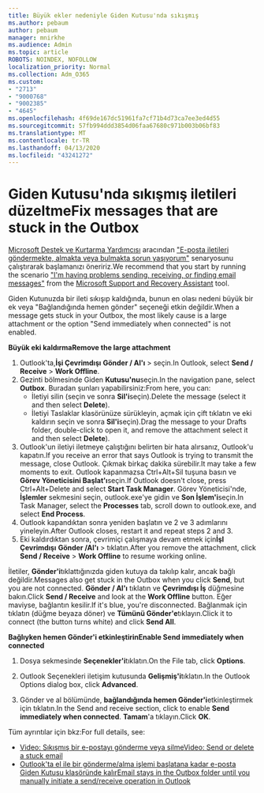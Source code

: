 ```yaml
---
title: Büyük ekler nedeniyle Giden Kutusu'nda sıkışmış
ms.author: pebaum
author: pebaum
manager: mnirkhe
ms.audience: Admin
ms.topic: article
ROBOTS: NOINDEX, NOFOLLOW
localization_priority: Normal
ms.collection: Adm_O365
ms.custom:
- "2713"
- "9000768"
- "9002385"
- "4645"
ms.openlocfilehash: 4f69de167dc51961fa7cf71b4d73ca7ee3ed4d55
ms.sourcegitcommit: 57fb994ddd3854d06faa67680c971b003b06bf83
ms.translationtype: MT
ms.contentlocale: tr-TR
ms.lasthandoff: 04/13/2020
ms.locfileid: "43241272"
---
```

# <a name="fix-messages-that-are-stuck-in-the-outbox"></a><span data-ttu-id="e55b3-102">Giden Kutusu'nda sıkışmış iletileri düzeltme</span><span class="sxs-lookup"><span data-stu-id="e55b3-102">Fix messages that are stuck in the Outbox</span></span>

<span data-ttu-id="e55b3-103">[Microsoft Destek ve Kurtarma Yardımcısı](https://diagnostics.office.com/#/) aracından ["E-posta iletileri göndermekte, almakta veya bulmakta sorun yaşıyorum"](https://aka.ms/SaRA-OutlookSendReceive) senaryosunu çalıştırarak başlamanızı öneririz.</span><span class="sxs-lookup"><span data-stu-id="e55b3-103">We recommend that you start by running the scenario ["I'm having problems sending, receiving, or finding email messages"](https://aka.ms/SaRA-OutlookSendReceive) from the [Microsoft Support and Recovery Assistant](https://diagnostics.office.com/#/) tool.</span></span>

<span data-ttu-id="e55b3-104">Giden Kutunuzda bir ileti sıkışıp kaldığında, bunun en olası nedeni büyük bir ek veya "Bağlandığında hemen gönder" seçeneği etkin değildir.</span><span class="sxs-lookup"><span data-stu-id="e55b3-104">When a message gets stuck in your Outbox, the most likely cause is a large attachment or the option "Send immediately when connected" is not enabled.</span></span>

<span data-ttu-id="e55b3-105">**Büyük eki kaldırma**</span><span class="sxs-lookup"><span data-stu-id="e55b3-105">**Remove the large attachment**</span></span>

1. <span data-ttu-id="e55b3-106">Outlook'ta,**İşi Çevrimdışı** **Gönder / Al'ı** > seçin.</span><span class="sxs-lookup"><span data-stu-id="e55b3-106">In Outlook, select **Send / Receive** > **Work Offline**.</span></span> 
2. <span data-ttu-id="e55b3-107">Gezinti bölmesinde Giden **Kutusu'nu**seçin.</span><span class="sxs-lookup"><span data-stu-id="e55b3-107">In the navigation pane, select **Outbox**.</span></span> <span data-ttu-id="e55b3-108">Buradan şunları yapabilirsiniz:</span><span class="sxs-lookup"><span data-stu-id="e55b3-108">From here, you can:</span></span> 
    - <span data-ttu-id="e55b3-109">İletiyi silin (seçin ve sonra **Sil'i**seçin).</span><span class="sxs-lookup"><span data-stu-id="e55b3-109">Delete the message (select it and then select **Delete**).</span></span>
    - <span data-ttu-id="e55b3-110">İletiyi Taslaklar klasörünüze sürükleyin, açmak için çift tıklatın ve eki kaldırın seçin ve sonra **Sil'i**seçin).</span><span class="sxs-lookup"><span data-stu-id="e55b3-110">Drag the message to your Drafts folder, double-click to open it, and remove the attachment select it and then select **Delete**).</span></span>
3. <span data-ttu-id="e55b3-111">Outlook'un iletiyi iletmeye çalıştığını belirten bir hata alırsanız, Outlook'u kapatın.</span><span class="sxs-lookup"><span data-stu-id="e55b3-111">If you receive an error that says Outlook is trying to transmit the message, close Outlook.</span></span> <span data-ttu-id="e55b3-112">Çıkmak birkaç dakika sürebilir.</span><span class="sxs-lookup"><span data-stu-id="e55b3-112">It may take a few moments to exit.</span></span> <span data-ttu-id="e55b3-113">Outlook kapanmazsa Ctrl+Alt+Sil tuşuna basın ve **Görev Yöneticisini Başlat'ı**seçin.</span><span class="sxs-lookup"><span data-stu-id="e55b3-113">If Outlook doesn't close, press Ctrl+Alt+Delete and select **Start Task Manager**.</span></span> <span data-ttu-id="e55b3-114">Görev Yöneticisi'nde, **İşlemler** sekmesini seçin, outlook.exe'ye gidin ve **Son İşlem'i**seçin.</span><span class="sxs-lookup"><span data-stu-id="e55b3-114">In Task Manager, select the **Processes** tab, scroll down to outlook.exe, and select **End Process**.</span></span>
4. <span data-ttu-id="e55b3-115">Outlook kapandıktan sonra yeniden başlatın ve 2 ve 3 adımlarını yineleyin.</span><span class="sxs-lookup"><span data-stu-id="e55b3-115">After Outlook closes, restart it and repeat steps 2 and 3.</span></span> 
5. <span data-ttu-id="e55b3-116">Eki kaldırdıktan sonra, çevrimiçi çalışmaya devam etmek için**İşI Çevrimdışı** **Gönder /Al'ı** > tıklatın.</span><span class="sxs-lookup"><span data-stu-id="e55b3-116">After you remove the attachment, click **Send / Receive** > **Work Offline** to resume working online.</span></span> 

<span data-ttu-id="e55b3-117">İletiler, **Gönder'i**tıklattığınızda giden kutuya da takılıp kalır, ancak bağlı değildir.</span><span class="sxs-lookup"><span data-stu-id="e55b3-117">Messages also get stuck in the Outbox when you click **Send**, but you are not connected.</span></span> <span data-ttu-id="e55b3-118">**Gönder / Al'ı** tıklatın ve **Çevrimdışı İş** düğmesine bakın.</span><span class="sxs-lookup"><span data-stu-id="e55b3-118">Click **Send / Receive** and look at the **Work Offline** button.</span></span> <span data-ttu-id="e55b3-119">Eğer maviyse, bağlantın kesilir.</span><span class="sxs-lookup"><span data-stu-id="e55b3-119">If it's blue, you're disconnected.</span></span> <span data-ttu-id="e55b3-120">Bağlanmak için tıklatın (düğme beyaza döner) ve **Tümünü Gönder'e**tıklayın.</span><span class="sxs-lookup"><span data-stu-id="e55b3-120">Click it to connect (the button turns white) and click **Send All**.</span></span>
 
<span data-ttu-id="e55b3-121">**Bağlıyken hemen Gönder'i etkinleştirin**</span><span class="sxs-lookup"><span data-stu-id="e55b3-121">**Enable Send immediately when connected**</span></span>
 
1. <span data-ttu-id="e55b3-122">Dosya sekmesinde **Seçenekler'i**tıklatın.</span><span class="sxs-lookup"><span data-stu-id="e55b3-122">On the File tab, click **Options**.</span></span>

2. <span data-ttu-id="e55b3-123">Outlook Seçenekleri iletişim kutusunda **Gelişmiş'i**tıklatın.</span><span class="sxs-lookup"><span data-stu-id="e55b3-123">In the Outlook Options dialog box, click **Advanced**.</span></span>

3. <span data-ttu-id="e55b3-124">Gönder ve al bölümünde, **bağlandığında hemen Gönder'i**etkinleştirmek için tıklatın.</span><span class="sxs-lookup"><span data-stu-id="e55b3-124">In the Send and receive section, click to enable **Send immediately when connected**.</span></span> <span data-ttu-id="e55b3-125">**Tamam**'a tıklayın.</span><span class="sxs-lookup"><span data-stu-id="e55b3-125">Click **OK**.</span></span>
 
<span data-ttu-id="e55b3-126">Tüm ayrıntılar için bkz:</span><span class="sxs-lookup"><span data-stu-id="e55b3-126">For full details, see:</span></span>
- [<span data-ttu-id="e55b3-127">Video: Sıkışmış bir e-postayı gönderme veya silme</span><span class="sxs-lookup"><span data-stu-id="e55b3-127">Video: Send or delete a stuck email</span></span>](https://support.office.com/article/Video-Send-or-delete-an-email-stuck-in-your-outbox-26d5d34a-4e5f-444a-a9e8-44db04a94dec) 
- [<span data-ttu-id="e55b3-128">Outlook'ta el ile bir gönderme/alma işlemi başlatana kadar e-posta Giden Kutusu klasöründe kalır</span><span class="sxs-lookup"><span data-stu-id="e55b3-128">Email stays in the Outbox folder until you manually initiate a send/receive operation in Outlook</span></span>](https://support.microsoft.com/help/2797572/email-stays-in-the-outbox-folder-until-you-manually-initiate-a-send-re)

